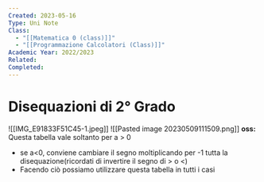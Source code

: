 ```yaml
---
Created: 2023-05-16
Type: Uni Note
Class:
  - "[[Matematica 0 (class)]]"
  - "[[Programmazione Calcolatori (Class)]]"
Academic Year: 2022/2023
Related: 
Completed:
---
```

# Disequazioni di 2° Grado
![[IMG_E91833F51C45-1.jpeg]]
![[Pasted image 20230509111509.png]]
**oss:** Questa tabella vale soltanto per a > 0
- se a<0, conviene cambiare il segno moltiplicando per -1 tutta la disequazione(ricordati di invertire il segno di > o <)
- Facendo ciò possiamo utilizzare questa tabella in tutti i casi